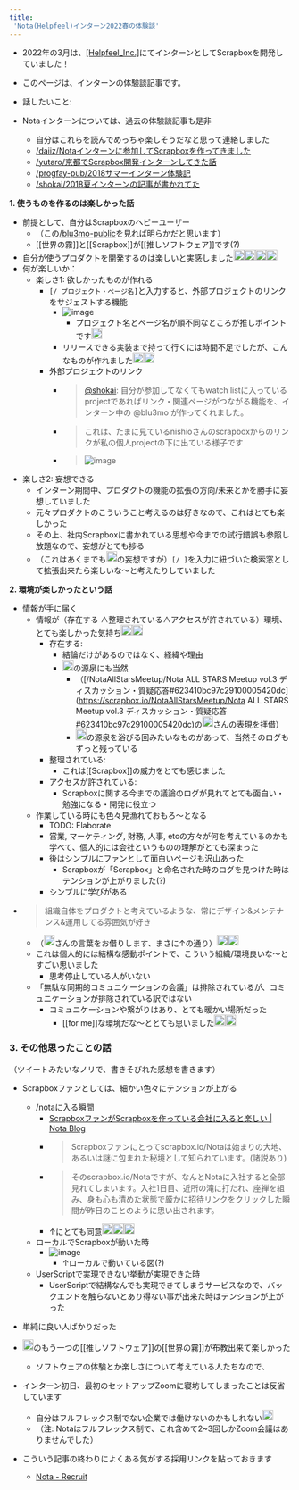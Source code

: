 ```yaml
---
title:
 'Nota(Helpfeel)インターン2022春の体験談'
---
```


- 2022年の3月は、[[Helpfeel_Inc.]](現Helpfeel)にてインターンとしてScrapboxを開発していました！
- このページは、インターンの体験談記事です。
- 話したいこと:



- Notaインターンについては、過去の体験談記事も是非
    - 自分はこれらを読んでめっちゃ楽しそうだなと思って連絡しました
    - [/daiiz/Notaインターンに参加してScrapboxを作ってきました](https://scrapbox.io/daiiz/Notaインターンに参加してScrapboxを作ってきました)
    - [/yutaro/京都でScrapbox開発インターンしてきた話](https://scrapbox.io/yutaro/京都でScrapbox開発インターンしてきた話)
    - [/progfay-pub/2018サマーインターン体験記](https://scrapbox.io/progfay-pub/2018サマーインターン体験記)
    - [/shokai/2018夏インターンの記事が書かれてた](https://scrapbox.io/shokai/2018夏インターンの記事が書かれてた)

**1. 使うものを作るのは楽しかった話**
- 前提として、自分はScrapboxのヘビーユーザー
    - （この[/blu3mo-public](https://scrapbox.io/blu3mo-public)を見れば明らかだと思います）
    - [[世界の霧]]と[[Scrapbox]]が[[推しソフトウェア]]です(?)
- 自分が使うプロダクトを開発するのは楽しいと実感しました<img src='https://scrapbox.io/api/pages/blu3mo-public/blu3mo/icon' alt='blu3mo.icon' height="19.5"/><img src='https://scrapbox.io/api/pages/blu3mo-public/blu3mo/icon' alt='blu3mo.icon' height="19.5"/><img src='https://scrapbox.io/api/pages/blu3mo-public/blu3mo/icon' alt='blu3mo.icon' height="19.5"/><img src='https://scrapbox.io/api/pages/blu3mo-public/blu3mo/icon' alt='blu3mo.icon' height="19.5"/>
- 何が楽しいか：
    - 楽しさ1: 欲しかったものが作れる
        - `[/ プロジェクト・ページ名]`と入力すると、外部プロジェクトのリンクをサジェストする機能
            - ![image](https://gyazo.com/19c99383350963f4ad131cd7f4f9a86d/thumb/1000)
                - プロジェクト名とページ名が順不同なところが推しポイントです<img src='https://scrapbox.io/api/pages/blu3mo-public/blu3mo/icon' alt='blu3mo.icon' height="19.5"/>
            - リリースできる実装まで持って行くには時間不足でしたが、こんなものが作れました<img src='https://scrapbox.io/api/pages/blu3mo-public/blu3mo/icon' alt='blu3mo.icon' height="19.5"/><img src='https://scrapbox.io/api/pages/blu3mo-public/blu3mo/icon' alt='blu3mo.icon' height="19.5"/>
        - 外部プロジェクトのリンク
            - > [@shokai](https://twitter.com/shokai/status/1506186428270759937): 自分が参加してなくてもwatch listに入っているprojectであればリンク・関連ページがつながる機能を、インターン中の @blu3mo が作ってくれました。
            - > これは、たまに見ているnishioさんのscrapboxからのリンクが私の個人projectの下に出ている様子です
            - > ![image](https://gyazo.com/0c905752be9c3d5775376511c951bfbe/thumb/1000)
- 楽しさ2: 妄想できる
    - インターン期間中、プロダクトの機能の拡張の方向/未来とかを勝手に妄想していました
    - 元々プロダクトのこういうこと考えるのは好きなので、これはとても楽しかった
    - その上、社内Scrapboxに書かれている思想や今までの試行錯誤も参照し放題なので、妄想がとても捗る
    - （これはあくまでも<img src='https://scrapbox.io/api/pages/blu3mo-public/blu3mo/icon' alt='blu3mo.icon' height="19.5"/>の妄想ですが）`[/ ]`を入力に紐づいた検索窓として拡張出来たら楽しいな〜と考えたりしていました

**2. 環境が楽しかったという話**
- 情報が手に届く
    - 情報が（存在する $\land$整理されている$\land$アクセスが許されている）環境、とても楽しかった気持ち<img src='https://scrapbox.io/api/pages/blu3mo-public/blu3mo/icon' alt='blu3mo.icon' height="19.5"/><img src='https://scrapbox.io/api/pages/blu3mo-public/blu3mo/icon' alt='blu3mo.icon' height="19.5"/>
        - 存在する:
            - 結論だけがあるのではなく、経緯や理由
            - <img src='https://scrapbox.io/api/pages/masui/増井俊之/icon' alt='/masui/増井俊之.icon' height="19.5"/>の源泉にも当然
                - （[/NotaAllStarsMeetup/Nota ALL STARS  Meetup vol.3 ディスカッション・質疑応答#623410bc97c29100005420dc](https://scrapbox.io/NotaAllStarsMeetup/Nota ALL STARS  Meetup vol.3 ディスカッション・質疑応答#623410bc97c29100005420dc)の<img src='https://scrapbox.io/api/pages/daiiz/daiiz/icon' alt='/daiiz/daiiz.icon' height="19.5"/>さんの表現を拝借）
                - <img src='https://scrapbox.io/api/pages/masui/増井俊之/icon' alt='/masui/増井俊之.icon' height="19.5"/>の源泉を浴びる回みたいなものがあって、当然そのログもずっと残っている
        - 整理されている:
            - これは[[Scrapbox]]の威力をとても感じました
        - アクセスが許されている:
            - Scrapboxに関する今までの議論のログが見れてとても面白い・勉強になる・開発に役立つ
    - 作業している時にも色々見漁れておもろ〜となる
        - TODO: Elaborate
        - 営業, マーケティング, 財務, 人事, etcの方々が何を考えているのかも学べて、個人的には会社というものの理解がとても深まった
        - 後はシンプルにファンとして面白いページも沢山あった
            - Scrapboxが「Scrapbox」と命名された時のログを見つけた時はテンションが上がりました(?)
        - シンプルに学びがある
- > 組織自体をプロダクトと考えているような、常にデザイン&メンテナンス&運用してる雰囲気が好き️
    - （<img src='https://scrapbox.io/api/pages/shokai/shokai/icon' alt='/shokai/shokai.icon' height="19.5"/>さんの言葉をお借りします、まさに↑の通り）<img src='https://scrapbox.io/api/pages/blu3mo-public/blu3mo/icon' alt='blu3mo.icon' height="19.5"/><img src='https://scrapbox.io/api/pages/blu3mo-public/blu3mo/icon' alt='blu3mo.icon' height="19.5"/>
    - これは個人的には結構な感動ポイントで、こういう組織/環境良いな〜とすごい思いました
        - 思考停止している人がいない
    - 「無駄な同期的コミュニケーションの会議」は排除されているが、コミュニケーションが排除されている訳ではない
        - コミュニケーションや繋がりはあり、とても暖かい場所だった
            - [[for me]]な環境だな〜ととても思いました<img src='https://scrapbox.io/api/pages/blu3mo-public/blu3mo/icon' alt='blu3mo.icon' height="19.5"/><img src='https://scrapbox.io/api/pages/blu3mo-public/blu3mo/icon' alt='blu3mo.icon' height="19.5"/>

### 3. その他思ったことの話
（ツイートみたいなノリで、書きそびれた感想を書きます）
- Scrapboxファンとしては、細かい色々にテンションが上がる
    - [/nota](https://scrapbox.io/nota)に入る瞬間
        - [ScrapboxファンがScrapboxを作っている会社に入ると楽しい | Nota Blog](https://notainc.com/post/advent-calendar-2021-scrapbox-fun)
        - > Scrapboxファンにとってscrapbox.io/Notaは始まりの大地、あるいは謎に包まれた秘境として知られています。(諸説あり)
        - > そのscrapbox.io/Notaですが、なんとNotaに入社すると全部見れてしまいます。入社1日目、近所の滝に打たれ、座禅を組み、身も心も清めた状態で厳かに招待リンクをクリックした瞬間が昨日のことのように思い出されます。
        - ↑にとても同意<img src='https://scrapbox.io/api/pages/blu3mo-public/blu3mo/icon' alt='blu3mo.icon' height="19.5"/><img src='https://scrapbox.io/api/pages/blu3mo-public/blu3mo/icon' alt='blu3mo.icon' height="19.5"/><img src='https://scrapbox.io/api/pages/blu3mo-public/blu3mo/icon' alt='blu3mo.icon' height="19.5"/>
    - ローカルでScrapboxが動いた時
        - ![image](https://gyazo.com/681ec4cba5a1713ac6bc0771ce61bffd/thumb/1000)
            - ↑ローカルで動いている図(?)
    - UserScriptで実現できない挙動が実現できた時
        - UserScriptで結構なんでも実現できてしまうサービスなので、バックエンドを触らないとあり得ない事が出来た時はテンションが上がった
- 単純に良い人ばかりだった
- <img src='https://scrapbox.io/api/pages/blu3mo-public/blu3mo/icon' alt='blu3mo.icon' height="19.5"/>のもう一つの[[推しソフトウェア]]の[[世界の霧]]が布教出来て楽しかった
    - ソフトウェアの体験とか楽しさについて考えている人たちなので、
- インターン初日、最初のセットアップZoomに寝坊してしまったことは反省しています
    - 自分はフルフレックス制でない企業では働けないのかもしれない<img src='https://scrapbox.io/api/pages/blu3mo-public/blu3mo/icon' alt='blu3mo.icon' height="19.5"/>
    - （注: Notaはフルフレックス制で、これ含めて2~3回しかZoom会議はありませんでした）

- こういう記事の終わりによくある気がする採用リンクを貼っておきます
    - [Nota - Recruit](https://notainc.com/ja/recruit)